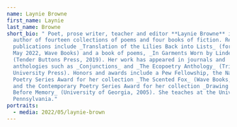 ```yaml
---
name: Laynie Browne
first_name: Laynie
last_name: Browne
short_bio: " Poet, prose writer, teacher and editor **Laynie Browne** is the
  author of fourteen collections of poems and four books of fiction. Recent
  publications include _Translation of the Lilies Back into Lists_ (forthcoming
  May 2022, Wave Books) and a book of poems, _In Garments Worn by Lindens_
  (Tender Buttons Press, 2019). Her work has appeared in journals and
  anthologies such as _Conjunctions_ and _The Ecopoetry Anthology_ (Trinity
  University Press). Honors and awards include a Pew Fellowship, the National
  Poetry Series Award for her collection _The Scented Fox_ (Wave Books, 2007),
  and the Contemporary Poetry Series Award for her collection _Drawing of a Swan
  Before Memory_ (University of Georgia, 2005). She teaches at the University of
  Pennsylvania."
portraits:
  - media: 2022/05/laynie-brown
---
```

